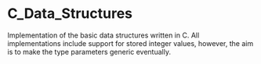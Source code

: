 # C_Data_Structures

Implementation of the basic data structures written in C. All implementations include support for stored integer values, however, the aim is to make the type parameters generic eventually.
